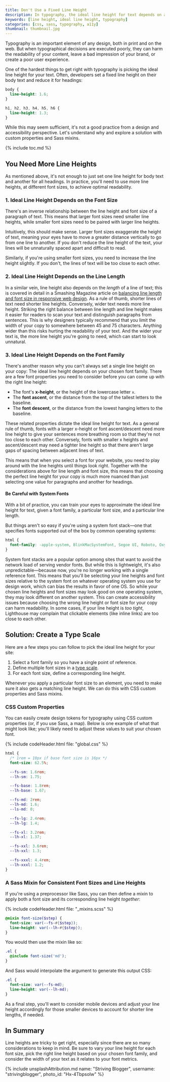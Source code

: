 ```yaml
---
title: Don't Use a Fixed Line Height
description: In typography, the ideal line height for text depends on a variety of factors, including font size, line length, and font family.
keywords: [line height, ideal line height, typography]
categories: [css, sass, typography, a11y]
thumbnail: thumbnail.jpg
---
```


Typography is an important element of any design, both in print and on the web. But when typographical decisions are executed poorly, they can harm the readability of your content, leave a bad impression of your brand, or create a poor user experience.

One of the hardest things to get right with typography is picking the ideal line height for your text. Often, developers set a fixed line height on their body text and reduce it for headings:

```css
body {
  line-height: 1.6;
}

h1, h2, h3, h4, h5, h6 {
  line-height: 1.3;
}
```

While this may seem sufficient, it's not a good practice from a design and accessibility perspective. Let's understand why and explore a solution with custom properties and Sass mixins.

{% include toc.md %}

## You Need More Line Heights

As mentioned above, it's not enough to just set one line height for body text and another for all headings. In practice, you'll need to use more line heights, at different font sizes, to achieve optimal readability.

### 1. Ideal Line Height Depends on the Font Size

There's an inverse relationship between the line height and font size of a paragraph of text. This means that larger font sizes need smaller line heights, while smaller font sizes need to be paired with larger line heights.

Intuitively, this should make sense. Larger font sizes exaggerate the height of text, meaning your eyes have to move a greater distance vertically to go from one line to another. If you don't reduce the line height of the text, your lines will be unnaturally spaced apart and difficult to read.

Similarly, if you're using smaller font sizes, you need to increase the line height slightly. If you don't, the lines of text will be too close to each other.

### 2. Ideal Line Height Depends on the Line Length

In a similar vein, line height also depends on the *length* of a line of text; this is covered in detail in a Smashing Magazine article on [balancing line length and font size in responsive web design](https://www.smashingmagazine.com/2014/09/balancing-line-length-font-size-responsive-web-design/). As a rule of thumb, shorter lines of text need shorter line heights. Conversely, wider text needs more line height. Striking the right balance between line length and line height makes it easier for readers to scan your text and distinguish paragraphs from sentences. This is why designers typically recommend that you limit the width of your copy to somewhere between 45 and 75 characters. Anything wider than this risks hurting the readability of your text. And the wider your text is, the more line height you're going to need, which can start to look unnatural.

### 3. Ideal Line Height Depends on the Font Family

There's another reason why you can't always set a single line height on your copy: The ideal line height depends on your chosen font family. There are a few font properties you need to consider before you can come up with the right line height:

- The font's **x-height**, or the height of the lowercase letter `x`.
- The **font ascent**, or the distance from the top of the tallest letters to the baseline.
- The **font descent**, or the distance from the lowest hanging letters to the baseline.

These related properties dictate the ideal line height for text. As a general rule of thumb, fonts with a larger x-height or font ascent/descent need more line height to give your sentences more breathing room so that they're not too close to each other. Conversely, fonts with smaller x heights and ascent/descent may need a tighter line height so that there aren't large gaps of spacing between adjacent lines of text.

This means that when you select a font for your website, you need to play around with the line heights until things look right. Together with the considerations above for line length and font size, this means that choosing the perfect line height for your copy is much more nuanced than just selecting one value for paragraphs and another for headings.

#### Be Careful with System Fonts

With a bit of practice, you can train your eyes to approximate the ideal line height for text, given a font family, a particular font size, and a particular line length.

But things aren't so easy if you're using a system font stack—one that specifies fonts supported out of the box by common operating systems:

```css
html {
  font-family: -apple-system, BlinkMacSystemFont, Segoe UI, Roboto, Oxygen, Ubuntu, Cantarell, Open Sans, Helvetica Neue, sans-serif;
}
```

System font stacks are a popular option among sites that want to avoid the network load of serving vendor fonts. But while this is lightweight, it's also unpredictable—because now, you're no longer working with a single reference font. This means that you'll be selecting your line heights and font sizes relative to the system font on whatever operating system you use for design work, which can bias the results in favor of one OS. So while your chosen line heights and font sizes may look good on one operating system, they may look different on another system. This can create accessibility issues because choosing the wrong line height or font size for your copy can harm readability. In some cases, if your line height is *too tight*, Lighthouse may complain that clickable elements (like inline links) are too close to each other.

## Solution: Create a Type Scale

Here are a few steps you can follow to pick the ideal line height for your site:

1. Select a font family so you have a single point of reference.
2. Define multiple font sizes in a [type scale](https://type-scale.com/).
3. For each font size, define a corresponding line height.

Whenever you apply a particular font size to an element, you need to make sure it also gets a matching line height. We can do this with CSS custom properties and Sass mixins.

### CSS Custom Properties

You can easily create design tokens for typography using CSS custom properties (or, if you use Sass, a map). Below is one example of what that might look like; you'll likely need to adjust these values to suit your chosen font.

{% include codeHeader.html file: "global.css" %}
```css
html {
  /* 1rem = 10px if base font size is 16px */
  font-size: 62.5%;

  --fs-sm: 1.6rem;
  --lh-sm: 1.75;

  --fs-base: 1.8rem;
  --lh-base: 1.67;

  --fs-md: 2rem;
  --lh-md: 1.6;
  --ls-md: 0;

  --fs-lg: 2.4rem;
  --lh-lg: 1.4;

  --fs-xl: 3.2rem;
  --lh-xl: 1.37;

  --fs-xxl: 3.6rem;
  --lh-xxl: 1.3;

  --fs-xxxl: 4.4rem;
  --lh-xxxl: 1.2;
}
```

### A Sass Mixin for Consistent Font Sizes and Line Heights

If you're using a preprocessor like Sass, you can then define a mixin to apply both a font size and its corresponding line height *together*:

{% include codeHeader.html file: "_mixins.scss" %}
```scss
@mixin font-size($step) {
  font-size: var(--fs-#{$step});
  line-height: var(--lh-#{$step});
}
```

You would then use the mixin like so:

```scss
.el {
  @include font-size('md');
}
```

And Sass would interpolate the argument to generate this output CSS:

```css
.el {
  font-size: var(--fs-md);
  line-height: var(--lh-md);
}
```

As a final step, you'll want to consider mobile devices and adjust your line height accordingly for those smaller devices to account for shorter line lengths, if needed.

## In Summary

Line heights are tricky to get right, especially since there are so many considerations to keep in mind. Be sure to vary your line height for each font size, pick the right line height based on your chosen font family, and consider the width of your text as it relates to your font metrics.

{% include unsplashAttribution.md name: "Striving Blogger", username: "strivingblogger", photo_id: "Hx-4TbpsoIw" %}
